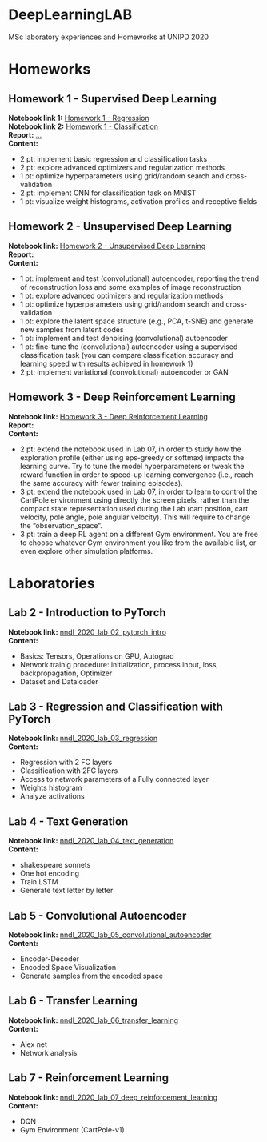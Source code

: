 # DeepLearningLAB
MSc laboratory experiences and Homeworks at UNIPD 2020

# Homeworks

## Homework 1 - Supervised Deep Learning
**Notebook link 1:** [Homework 1 - Regression](https://github.com/ivaste/DeepLearningLAB/blob/main/Homework%201/HW1_IvancichStefano_1227846_Regression.ipynb)  
**Notebook link 2:** [Homework 1 - Classification](https://github.com/ivaste/DeepLearningLAB/blob/main/Homework%201/HW1_IvancichStefano_1227846_Classification.ipynb)  
**Report:** [...]()  
**Content:**
 - 2 pt: implement basic regression and classification tasks
 - 2 pt: explore advanced optimizers and regularization methods
 - 1 pt: optimize hyperparameters using grid/random search and cross-validation
 - 2 pt: implement CNN for classification task on MNIST
 - 1 pt: visualize weight histograms, activation profiles and receptive fields

## Homework 2 - Unsupervised Deep Learning
**Notebook link:** [Homework 2 - Unsupervised Deep Learning](https://github.com/ivaste/DeepLearningLAB/blob/main/Homework%202/HW2_IvancichStefano_1227846.ipynb)  
**Report:** []()  
**Content:**
 - 1 pt: implement and test (convolutional) autoencoder, reporting the trend of reconstruction loss and some examples of image reconstruction
 - 1 pt: explore advanced optimizers and regularization methods
 - 1 pt: optimize hyperparameters using grid/random search and cross-validation
 - 1 pt: explore the latent space structure (e.g., PCA, t-SNE) and generate new samples from latent codes
 - 1 pt: implement and test denoising (convolutional) autoencoder
 - 1 pt: fine-tune the (convolutional) autoencoder using a supervised classification task (you can compare classification accuracy and learning speed with results achieved in homework 1)
 - 2 pt: implement variational (convolutional) autoencoder or GAN

## Homework 3 - Deep Reinforcement Learning
**Notebook link:** [Homework 3 - Deep Reinforcement Learning]()  
**Report:** []()  
**Content:**
 - 2 pt: extend the notebook used in Lab 07, in order to study how the exploration profile (either using eps-greedy or softmax) impacts the learning curve. Try to tune the model hyperparameters or tweak the reward function in order to speed-up learning convergence (i.e., reach the same accuracy with fewer training episodes).
 - 3 pt: extend the notebook used in Lab 07, in order to learn to control the CartPole environment using directly the screen pixels, rather than the compact state representation used during the Lab (cart position, cart velocity, pole angle, pole angular velocity). This will require to change the “observation_space”.
 - 3 pt: train a deep RL agent on a different Gym environment. You are free to choose whatever Gym environment you like from the available list, or even explore other simulation platforms.


# Laboratories

## Lab 2 - Introduction to PyTorch
**Notebook link:** [nndl_2020_lab_02_pytorch_intro](https://github.com/ivaste/DeepLearningLAB/blob/main/Lab%2002/nndl_2020_lab_02_pytorch_intro.ipynb)  
**Content:**
 - Basics: Tensors, Operations on GPU, Autograd
 - Network trainig procedure: initialization, process input, loss, backpropagation, Optimizer
 - Dataset and Dataloader
 
## Lab 3 - Regression and Classification with PyTorch
**Notebook link:** [nndl_2020_lab_03_regression](https://github.com/ivaste/DeepLearningLAB/blob/main/Lab%2003/nndl_2020_lab_03_regression.ipynb)  
**Content:**
 - Regression with 2 FC layers
 - Classification with 2FC layers
 - Access to network parameters of a Fully connected layer
 - Weights histogram
 - Analyze activations
 
## Lab 4 - Text Generation
**Notebook link:** [nndl_2020_lab_04_text_generation](https://github.com/ivaste/DeepLearningLAB/blob/main/Lab%2004/nndl_2020_lab_04_text_generation.ipynb)  
**Content:**
 - shakespeare sonnets
 - One hot encoding
 - Train LSTM
 - Generate text letter by letter
 
 ## Lab 5 - Convolutional Autoencoder
 **Notebook link:** [nndl_2020_lab_05_convolutional_autoencoder](https://github.com/ivaste/DeepLearningLAB/blob/main/Lab%2005/nndl_2020_lab_05_convolutional_autoencoder_with_solutions.ipynb)  
 **Content:**
 - Encoder-Decoder
 - Encoded Space Visualization
 - Generate samples from the encoded space 
 
 ## Lab 6 - Transfer Learning
 **Notebook link:** [nndl_2020_lab_06_transfer_learning](https://github.com/ivaste/DeepLearningLAB/blob/main/Lab%2006/nndl_2020_lab_06_transfer_learning_with_solutions.ipynb)  
 **Content:**
 - Alex net
 - Network analysis
 
 ## Lab 7 - Reinforcement Learning
 **Notebook link:** [nndl_2020_lab_07_deep_reinforcement_learning](https://github.com/ivaste/DeepLearningLAB/blob/main/Lab%2007/nndl_2020_lab_07_deep_reinforcement_learning_with_solutions.ipynb)  
 **Content:**
  - DQN
  - Gym Environment (CartPole-v1)
